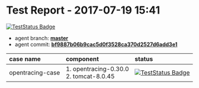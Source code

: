 # Test Report - 2017-07-19 15:41

[![TestStatus Badge](https://img.shields.io/badge/test--status-passing-brightgreen.svg)]()

- agent branch: **[master](https://github.com/wu-sheng/sky-walking/tree/master)**
- agent commit: **[bf9887b06b9cac5d0f3528ca370d2527d6add3e1](https://github.com/wu-sheng/sky-walking/commit/bf9887b06b9cac5d0f3528ca370d2527d6add3e1)**

| case name     | component|status |
|:------------- |:--------|:-------|
| opentracing-case  | 1. opentracing-0.30.0<br/>2. tomcat-8.0.45<br/>|[![TestStatus Badge](https://img.shields.io/badge/test--status-passing-brightgreen.svg)]() |
